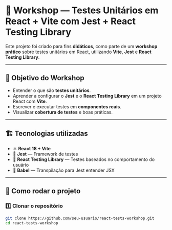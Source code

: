 # 🧪 Workshop — Testes Unitários em React + Vite com Jest + React Testing Library

Este projeto foi criado para fins **didáticos**, como parte de um **workshop prático** sobre testes unitários em React, utilizando **Vite**, **Jest** e **React Testing Library**.

---

## 🎯 Objetivo do Workshop

- Entender o que são **testes unitários**.
- Aprender a configurar o **Jest** e o **React Testing Library** em um projeto React com **Vite**.
- Escrever e executar testes em **componentes reais**.
- Visualizar **cobertura de testes** e boas práticas.

---

## 🏗️ Tecnologias utilizadas

- ⚛️ **React 18 + Vite**
- 🧪 **Jest** — Framework de testes
- 🧰 **React Testing Library** — Testes baseados no comportamento do usuário
- 🧠 **Babel** — Transpilação para Jest entender JSX

---

## 🚀 Como rodar o projeto

### 1️⃣ Clonar o repositório

```bash
git clone https://github.com/seu-usuario/react-tests-workshop.git
cd react-tests-workshop
```
